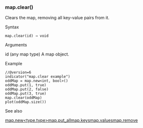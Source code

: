 ### map.clear()

Clears the map, removing all key-value pairs from it.

Syntax

```
map.clear(id) → void
```

Arguments

id (any map type) A map object.

Example

```
//@version=6  
indicator("map.clear example")  
oddMap = map.new<int, bool>()  
oddMap.put(1, true)  
oddMap.put(2, false)  
oddMap.put(3, true)  
map.clear(oddMap)  
plot(oddMap.size())
```

See also

[map.new<type,type>](#fun_map.new<type,type>)[map.put\_all](#fun_map.put_all)[map.keys](#fun_map.keys)[map.values](#fun_map.values)[map.remove](#fun_map.remove)
